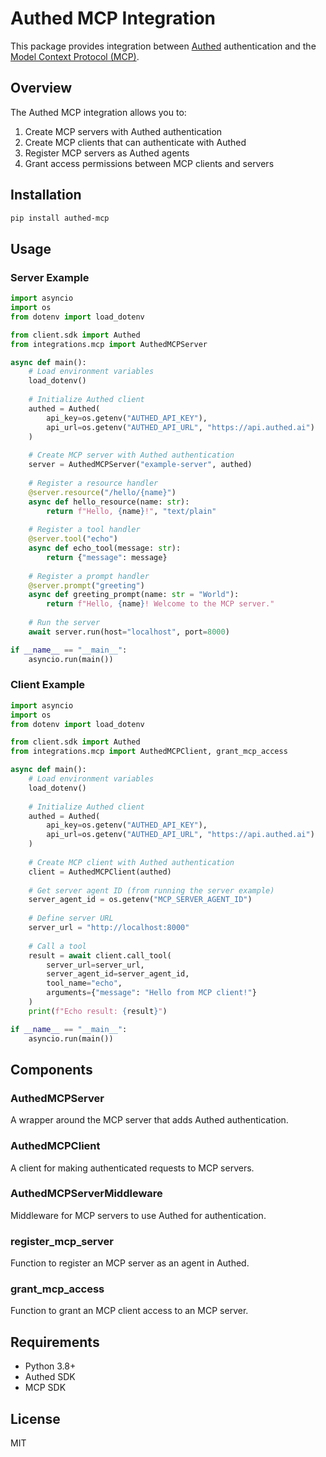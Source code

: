 # Authed MCP Integration

This package provides integration between [Authed](https://authed.ai) authentication and the [Model Context Protocol (MCP)](https://github.com/mcp-sdk/mcp).

## Overview

The Authed MCP integration allows you to:

1. Create MCP servers with Authed authentication
2. Create MCP clients that can authenticate with Authed
3. Register MCP servers as Authed agents
4. Grant access permissions between MCP clients and servers

## Installation

```bash
pip install authed-mcp
```

## Usage

### Server Example

```python
import asyncio
import os
from dotenv import load_dotenv

from client.sdk import Authed
from integrations.mcp import AuthedMCPServer

async def main():
    # Load environment variables
    load_dotenv()
    
    # Initialize Authed client
    authed = Authed(
        api_key=os.getenv("AUTHED_API_KEY"),
        api_url=os.getenv("AUTHED_API_URL", "https://api.authed.ai")
    )
    
    # Create MCP server with Authed authentication
    server = AuthedMCPServer("example-server", authed)
    
    # Register a resource handler
    @server.resource("/hello/{name}")
    async def hello_resource(name: str):
        return f"Hello, {name}!", "text/plain"
    
    # Register a tool handler
    @server.tool("echo")
    async def echo_tool(message: str):
        return {"message": message}
    
    # Register a prompt handler
    @server.prompt("greeting")
    async def greeting_prompt(name: str = "World"):
        return f"Hello, {name}! Welcome to the MCP server."
    
    # Run the server
    await server.run(host="localhost", port=8000)

if __name__ == "__main__":
    asyncio.run(main())
```

### Client Example

```python
import asyncio
import os
from dotenv import load_dotenv

from client.sdk import Authed
from integrations.mcp import AuthedMCPClient, grant_mcp_access

async def main():
    # Load environment variables
    load_dotenv()
    
    # Initialize Authed client
    authed = Authed(
        api_key=os.getenv("AUTHED_API_KEY"),
        api_url=os.getenv("AUTHED_API_URL", "https://api.authed.ai")
    )
    
    # Create MCP client with Authed authentication
    client = AuthedMCPClient(authed)
    
    # Get server agent ID (from running the server example)
    server_agent_id = os.getenv("MCP_SERVER_AGENT_ID")
    
    # Define server URL
    server_url = "http://localhost:8000"
    
    # Call a tool
    result = await client.call_tool(
        server_url=server_url,
        server_agent_id=server_agent_id,
        tool_name="echo",
        arguments={"message": "Hello from MCP client!"}
    )
    print(f"Echo result: {result}")

if __name__ == "__main__":
    asyncio.run(main())
```

## Components

### AuthedMCPServer

A wrapper around the MCP server that adds Authed authentication.

### AuthedMCPClient

A client for making authenticated requests to MCP servers.

### AuthedMCPServerMiddleware

Middleware for MCP servers to use Authed for authentication.

### register_mcp_server

Function to register an MCP server as an agent in Authed.

### grant_mcp_access

Function to grant an MCP client access to an MCP server.

## Requirements

- Python 3.8+
- Authed SDK
- MCP SDK

## License

MIT 
